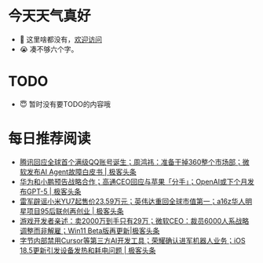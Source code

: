 # 今天天气真好
- 👋 这里啥都没有，[欢迎访问](https://zhangfeng-ola.github.io/)
- 😭 凑不够六个字。
<!---
- 👀 I’m interested in ...
- 🌱 I’m currently learning ...
- 💞️ I’m looking to collaborate on ...
- 📫 How to reach me ...
- 😇 I'm doing something ...

--->

# TODO 
- 😇 暂时没有要TODO的内容哦

<!---
zhangfeng-ola/zhangfeng-ola is a ✨ special ✨ repository because its `README.md` (this file) appears on your GitHub profile.
You can click the Preview link to take a look at your changes.
--->

# 每日推荐阅读
<!-- BLOG-POST-LIST:START -->
- [腾讯回应全球首个满级QQ账号诞生；周鸿祎：准备干掉360整个市场部；微软发布AI Agent故障白皮书 | 极客头条](https://blog.csdn.net/weixin_39786569/article/details/148491503)
- [华为和小鹏预告战略合作；高通CEO回应与苹果「分手」；OpenAI或下个月发布GPT-5 | 极客头条](https://blog.csdn.net/weixin_39786569/article/details/148445188)
- [雷军辟谣小米YU7起售价23.59万元；英伟达重回全球市值第一；a16z华人明星项目95后联创再创业 | 极客头条](https://blog.csdn.net/weixin_39786569/article/details/148421243)
- [游戏开发者亲述：卖2000万到手只有29万；微软CEO：裁员6000人系战略调整而非解雇；Win11 Beta版再更新|极客头条](https://blog.csdn.net/weixin_39786569/article/details/148396098)
- [字节内部禁用Cursor等第三方AI开发工具；荣耀确认进军机器人业务；iOS 18.5更新引发设备发热和耗电问题 | 极客头条](https://blog.csdn.net/weixin_39786569/article/details/148308955)
<!-- BLOG-POST-LIST:END -->

